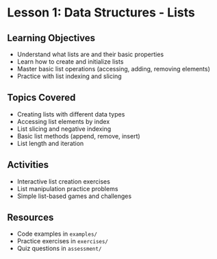 # Lesson 1: Data Structures - Lists

## Learning Objectives
- Understand what lists are and their basic properties
- Learn how to create and initialize lists
- Master basic list operations (accessing, adding, removing elements)
- Practice with list indexing and slicing

## Topics Covered
- Creating lists with different data types
- Accessing list elements by index
- List slicing and negative indexing
- Basic list methods (append, remove, insert)
- List length and iteration

## Activities
- Interactive list creation exercises
- List manipulation practice problems
- Simple list-based games and challenges

## Resources
- Code examples in `examples/`
- Practice exercises in `exercises/`
- Quiz questions in `assessment/`


